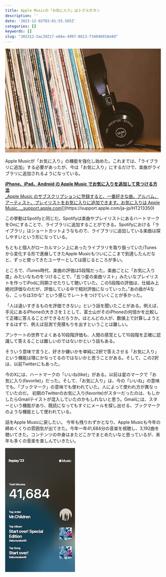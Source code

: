```yaml
---
title: Apple Musicの「お気に入り」はトグルボタン
description: ''
date: '2023-12-02T03:01:55.585Z'
categories: []
keywords: []
slug: "202312-5ac39217-e66e-4997-8813-f34046918e8d"
---
```

![](0__IaiN1UbKqiNz2brw.jpg)

Apple Musicが「お気に入り」の機能を強化し始めた。これまでは、「ライブラリに追加」する必要があったが、今は「お気に入り」にするだけで、楽曲がライブラリに追加されるようになっている。

[**iPhone、iPad、Android の Apple Music でお気に入りを追加して見つける方法**  
_Apple Music のサブスクリプションに登録すると、一番好きな曲、アルバム、アーティスト、プレイリストをお気に入りに追加できます。お気に入りは Apple Music…_support.apple.com](https://support.apple.com/ja-jp/HT213350 "https://support.apple.com/ja-jp/HT213350")[](https://support.apple.com/ja-jp/HT213350)

この挙動はSpotifyと同じだ。Spotifyは楽曲やプレイリストにあるハートマークをOnにすることで、ライブラリに追加することができる。Spotifyにおける「ライブラリ」はショートカットようなもので、ライブラリに追加している楽曲は探しやすいという形になっている。

もともと個人がローカルマシン上にあったライブラリを取り扱っていたiTunesから変化する形で進展してきたApple Musicもついにここまで到達したんだなと、ずっと使ってきたユーザーとしては感じるところが多い。

ところで、iTunes時代、楽曲の評価は5段階だった。楽曲ごとに「お気に入り度」みたいなものをつけることで、「五つ星の楽曲リスト」みたいなプレイリストを作ってiPodに同期させたりして聴いていた。この5段階の評価は、仕組み上絶対評価なのだが、評価している中で相対評価になっていった。”あの曲が4なら、こっちは3かな” という感じでレートをつけていくことが多かった。

「人は違いすぎるものを評価できない」という話を聞いたことがある。例えば、手元にあるiPhoneの大きさを１として、富士山がそのiPhoneの何倍かを比較して正確に答えることができるだろうか。ほとんどの人が、数値上で計算しようとするはずで、例えば目測で見積もりを出すということは難しい。

アンケートの世界でよくある10段階評価も、人間の感覚として10段階を正確に認識して答えることは難しいのではないかという話もある。

そういう意味で言うと、好きか嫌いかを単純に2択で答えさせる「お気に入り」という機能は理にかなってるのではないかと思うことがある。そして、この2択は、以前Twitterにもあった。

今のXには、ハートマークの「いいね(like)」がある。以前は星のマークで「お気に入り(favorite)」だった。そして、「お気に入り」は、今の「いいね」の意味でも、「ブックマーク」の意味でも使われていた。人によって使われ方が異なっていたのだ。 初期のTwitterのお気に入り(favorite)がスターだったのは、もしかしたらGmailテイストが混入していたのかもしれないと思う。Gmailには、スターという機能があり、既読になってもすぐにメールを探し出せる、ブックマークのような機能として使われている。

話をApple Musicに戻したい。 今年も残りわずかとなり、Apple Musicも今年の締めくくりの雰囲気が出てきた。今年一年41,684分の音楽を視聴し、3,192曲を聴いてきた。コンテンツの中身はまたどこかでまとめたいなと思っているが、来年も多くの音楽を楽しんでいきたい。

![](1__He2__aVCZCx4Omy9scVQtsw.png)